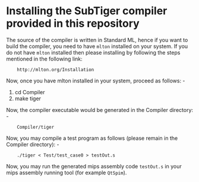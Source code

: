 # Installing the SubTiger compiler provided in this repository

The source of the compiler is written in Standard ML, hence
if you want to build the compiler, you need to have `mlton`
installed on your system. If you do not have `mlton` installed
then please installing by following the steps mentioned in the
following link: 

```
    http://mlton.org/Installation
```

Now, once you have mlton installed in your system, proceed as
follows: -

1. cd Compiler
2. make tiger

Now, the compiler executable would be generated in the Compiler
directory: -

```
    Compiler/tiger
```

Now, you may compile a test program as follows (please remain
in the Compiler directory): -

```
    ./tiger < Test/test_case0 > testOut.s
```

Now, you may run the generated mips assembly code `testOut.s` in your
mips assembly running tool (for example `QtSpim`).
